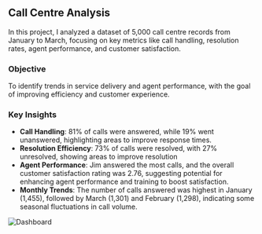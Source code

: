 
## Call Centre Analysis

In this project, I analyzed a dataset of 5,000 call centre records from January to March, focusing on key metrics like call handling, resolution rates, agent performance, and customer satisfaction.

###  Objective
To identify trends in service delivery and agent performance, with the goal of improving efficiency and customer experience.

###  Key Insights 

- **Call Handling**: 81% of calls were answered, while 19% went unanswered, highlighting areas to improve response times.  
- **Resolution Efficiency**: 73% of calls were resolved, with 27% unresolved, showing areas to improve resolution 
- **Agent Performance**: Jim answered the most calls, and the overall customer satisfaction rating was 2.76, suggesting potential for enhancing agent performance and training to boost satisfaction. 
- **Monthly Trends**: The number of calls answered was highest in January (1,455), followed by March (1,301) and February (1,298), indicating some seasonal fluctuations in call volume.


![Dashboard](https://github.com/Bel-Ntow/POWER_BI_PROJECTS/blob/main/images/call_center_dashboard.png)

